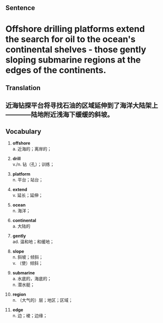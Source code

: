 ## Sentence

<h1>Offshore drilling platforms extend the search for oil to the ocean's continental shelves - those gently sloping submarine regions at the edges of the continents.</h1>

## Translation

<h2>近海钻探平台将寻找石油的区域延伸到了海洋大陆架上————陆地附近浅海下缓缓的斜坡。</h2>


## Vocabulary     

1. **offshore**     
a. 近海的；离岸的；       

2. **drill**       
v./n. 钻（孔）；训练；      

3. **platform**       
n. 平台；站台；        

4. **extend**         
v. 延长；延伸；      

5. **ocean**         
n. 海洋；      

6. **continental**      
a. 大陆的       

7. **gently**       
ad. 温和地；和缓地；        

8. **slope**        
n. 斜坡；倾斜；       
v. （使）倾斜；       

9. **submarine**       
a. 水底的，海底的；     
n. 潜水艇；      

10. **region**     
n. （大气的）层；地区；区域；      

11. **edge**      
n. 边；棱；边缘；        

